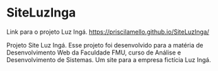 # SiteLuzInga
Link para o projeto Luz Ingá.
https://priscilamello.github.io/SiteLuzInga/

Projeto Site Luz Ingá.
Esse projeto foi desenvolvido para a matéria de Desenvolvimento Web da Faculdade FMU,
curso de Análise e Desenvolvimento de Sistemas.
Um site para a empresa fictícia  Luz Ingá.

